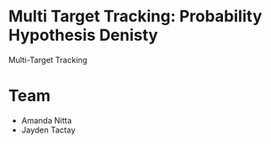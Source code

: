 # Multi Target Tracking: Probability Hypothesis Denisty

Multi-Target Tracking 

# Team
- Amanda Nitta
- Jayden Tactay